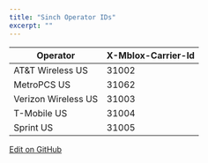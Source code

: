 ```yaml
---
title: "Sinch Operator IDs"
excerpt: ""
---
```

| Operator            | X-Mblox-Carrier-Id |
| ------------------- | ------------------ |
| AT\&T Wireless US   | 31002              |
| MetroPCS US         | 31062              |
| Verizon Wireless US | 31003              |
| T-Mobile US         | 31004              |
| Sprint US           | 31005              |

<a class="gitbutton pill" target="_blank" href="https://github.com/sinch/docs/blob/master/docs/mms/mm7-service/mm7-service-sinch-operator-ids.md"><span class="fab fa-github"></span>Edit on GitHub</a>